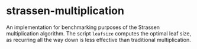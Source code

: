 # strassen-multiplication
An implementation for benchmarking purposes of the Strassen multiplication algorithm.
The script `leafsize` computes the optimal leaf size, as
recurring all the way down is less effective than traditional multiplication.

